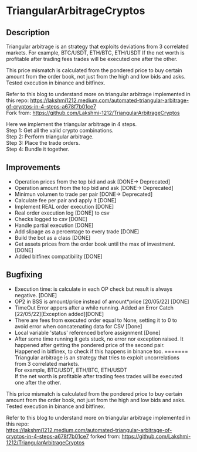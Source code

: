# TriangularArbitrageCryptos

## Description  
Triangular arbitrage is an strategy that exploits deviations from 3 correlated markets.
For example, BTC/USDT, ETH/BTC, ETH/USDT
If the net worth is profitable after trading fees trades will be executed one after the other.  
  
This price mismatch is calculated from the pondered price to buy certain amount from the order book, not just from the high and low bids and asks. Tested execution in binance and bitfinex.  


Refer to this blog to understand more on triangular arbitrage implemented in this repo:
https://lakshmi1212.medium.com/automated-triangular-arbitrage-of-cryptos-in-4-steps-a678f7b01ce7  
Fork from: https://github.com/Lakshmi-1212/TriangularArbitrageCryptos

Here we implement the triangular arbitrage in 4 steps.  
Step 1: Get all the valid crypto combinations.  
Step 2: Perform triangular arbitrage.  
Step 3: Place the trade orders.  
Step 4: Bundle it together.  


## Improvements
- Operation prices from the top bid and ask [DONE-> Deprecated]  
- Operation amount from the top bid and ask [DONE-> Deprecated]  
- Minimun volumen to trade per pair [DONE-> Deprecated]  
- Calculate fee per pair and apply it [DONE]  
- Implement REAL order execution [DONE]  
- Real order execution log [DONE] to csv
- Checks logged to csv [DONE]
- Handle partial execution [DONE]
- Add slipage as a percentage to every trade [DONE]  
- Build the bot as a class [DONE]  
- Get assets prices from the order book until the max of investment. [DONE]
- Added bitfinex compatibility [DONE]  


## Bugfixing
- Execution time: is calculate in each OP check but result is always negative. [DONE]  
- OP2 in BSS is amount/price instead of amount*price [20/05/22] [DONE]  
- TimeOut Error appers after a while running. Added an Error Catch [22/05/22][Exception added][DONE]  
- There are fees from executed order equal to None, setting it to 0 to avoid error when concatenating data for CSV [Done]  
- Local variable 'status' referenced before assignment [Done]  
- After some time running it gets stuck, no error nor exception raised. It happened after getting the pondered price of the second pair. Happened in bitfinex, to check if this happens in binance too.
=======
Triangular arbitrage is an strategy that tries to exploit uncorrelations from 3 correlated markets.  
For example, BTC/USDT, ETH/BTC, ETH/USDT   
If the net worth is profitable after trading fees trades will be executed one after the other.  

This price mismatch is calculated from the pondered price to buy certain amount from the order book, not just from the high and low bids and asks.
Tested execution in binance and bitfinex.

Refer to this blog to understand more on triangular arbitrage implemented in this repo:  
https://lakshmi1212.medium.com/automated-triangular-arbitrage-of-cryptos-in-4-steps-a678f7b01ce7
forked from: https://github.com/Lakshmi-1212/TriangularArbitrageCryptos
